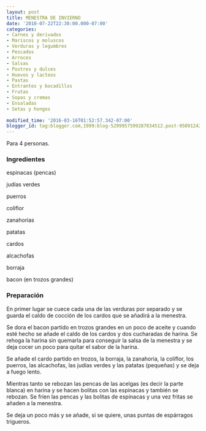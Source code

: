 ```yaml
---
layout: post
title: MENESTRA DE INVIERNO
date: '2010-07-22T22:30:00.000-07:00'
categories:
- Carnes y derivados
- Mariscos y moluscos
- Verduras y legumbres
- Pescados
- Arroces
- Salsas
- Postres y dulces
- Huevos y lacteos
- Pastas
- Entrantes y bocadillos
- Frutas
- Sopas y cremas
- Ensaladas
- Setas y hongos
 
modified_time: '2016-03-16T01:52:57.342-07:00'
blogger_id: tag:blogger.com,1999:blog-5299957599287034512.post-950912427541053135
---
```


Para 4 personas.

<h3>Ingredientes</h3>

espinacas (pencas)

judías verdes

puerros

coliflor

zanahorias

patatas

cardos

alcachofas

borraja

bacon (en trozos grandes)

<h3>Preparación</h3>

En primer lugar se cuece cada una de las verduras por separado y se guarda el caldo de cocción de los cardos que se añadirá a la menestra.

Se dora el bacon partido en trozos grandes en un poco de aceite y cuando esté hecho se añade el caldo de los cardos y dos cucharadas de harina. Se rehoga la harina sin quemarla para conseguir la salsa de la menestra y se deja cocer un poco para quitar el sabor de la harina.

Se añade el cardo partido en trozos, la borraja, la zanahoria, la coliflor, los puerros, las alcachofas, las judías verdes y las patatas (pequeñas) y se deja a fuego lento.

Mientras tanto se rebozan las pencas de las acelgas (es decir la parte blanca) en harina y se hacen bolitas con las espinacas y también se rebozan. Se fríen las pencas y las bolitas de espinacas y una vez fritas se añaden a la menestra.

Se deja un poco más y se añade, si se quiere, unas puntas de espárragos trigueros.


